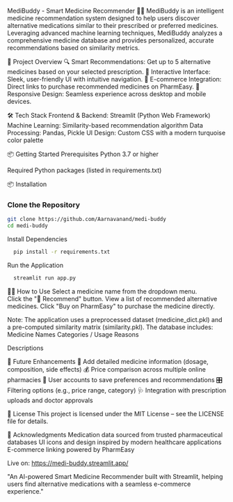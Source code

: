 MediBuddy - Smart Medicine Recommender 🏥💊
MediBuddy is an intelligent medicine recommendation system designed to help users discover alternative medications similar to their prescribed or preferred medicines. Leveraging advanced machine learning techniques, MediBuddy analyzes a comprehensive medicine database and provides personalized, accurate recommendations based on similarity metrics.

🚀 Project Overview
  🔍 Smart Recommendations: Get up to 5 alternative medicines based on your selected prescription.
  🎯 Interactive Interface: Sleek, user-friendly UI with intuitive navigation.
  🛒 E-commerce Integration: Direct links to purchase recommended medicines on PharmEasy.
  📱 Responsive Design: Seamless experience across desktop and mobile devices.

🛠️ Tech Stack
  Frontend & Backend: Streamlit (Python Web Framework)
  Machine Learning: Similarity-based recommendation algorithm
  Data Processing: Pandas, Pickle
  UI Design: Custom CSS with a modern turquoise color palette

📦 Getting Started
  Prerequisites
  Python 3.7 or higher
  
  Required Python packages (listed in requirements.txt)
  
📦 Installation
### Clone the Repository

```bash
git clone https://github.com/Aarnavanand/medi-buddy
cd medi-buddy
```
Install Dependencies
```bash
  pip install -r requirements.txt
```

Run the Application
```bash
  streamlit run app.py
```

🧑‍⚕️ How to Use
  Select a medicine name from the dropdown menu.  
  Click the "🔎 Recommend" button.
  View a list of recommended alternative medicines.
  Click "Buy on PharmEasy" to purchase the medicine directly.

Note:
  The application uses a preprocessed dataset (medicine_dict.pkl) and a pre-computed similarity matrix (similarity.pkl). The database includes:
  Medicine Names
  Categories / Usage Reasons

Descriptions

🌟 Future Enhancements
  📄 Add detailed medicine information (dosage, composition, side effects)
  💰 Price comparison across multiple online pharmacies
  👤 User accounts to save preferences and recommendations
  🎛️ Filtering options (e.g., price range, category)
  🩺 Integration with prescription uploads and doctor approvals

📜 License
  This project is licensed under the MIT License – see the LICENSE file for details.

🙏 Acknowledgments
  Medication data sourced from trusted pharmaceutical databases
  UI icons and design inspired by modern healthcare applications
  E-commerce linking powered by PharmEasy

Live on: https://medi-buddy.streamlit.app/

"An AI-powered Smart Medicine Recommender built with Streamlit, helping users find alternative medications with a seamless e-commerce experience."
